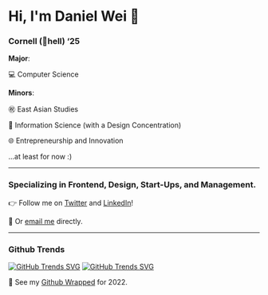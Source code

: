 # Hi, I'm Daniel Wei 👋 

### Cornell (🌽hell) ‘25

**Major**: 

💻 Computer Science

**Minors**: 

㊗️ East Asian Studies

📶 Information Science (with a Design Concentration)

🌐 Entrepreneurship and Innovation

...at least for now :)

___

### Specializing in Frontend, Design, Start-Ups, and Management. 

<p align="left">👉 Follow me on <a href="https://twitter.com/fromdanielwei15">Twitter</a> and <a href="https://www.linkedin.com/in/weidaniel15">LinkedIn</a>!
</p>
<p align="left">🔔 Or <a href="mailto:dlw266@cornell.edu">email me</a> directly.</p>

___

### Github Trends

[![GitHub Trends SVG](https://api.githubtrends.io/user/svg/epicdragon44/langs?time_range=one_year&include_private=True&loc_metric=changed&theme=dark)](https://githubtrends.io)   [![GitHub Trends SVG](https://api.githubtrends.io/user/svg/epicdragon44/repos?time_range=six_months&include_private=True&group=private&theme=dark)](https://githubtrends.io)

👀 See my <a href="https://www.githubtrends.io/wrapped/epicdragon44">Github Wrapped</a> for 2022.

<!--
**epicdragon44/epicdragon44** is a ✨ _special_ ✨ repository because its `README.md` (this file) appears on your GitHub profile.

Here are some ideas to get you started:

- 🔭 I’m currently working on ...
- 🌱 I’m currently learning ...
- 👯 I’m looking to collaborate on ...
- 🤔 I’m looking for help with ...
- 💬 Ask me about ...
- 📫 How to reach me: ...
- 😄 Pronouns: ...
- ⚡ Fun fact: ...
-->
